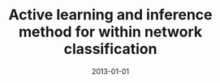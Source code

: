 ---
# Documentation: https://wowchemy.com/docs/managing-content/

title: Active learning and inference method for within network classification
subtitle: ''
summary: ''
authors:
- kajdanowicz
- Radosław W. Michalski
- Katarzyna Musiał
- kazienko
tags: []
categories: []
date: '2013-01-01'
lastmod: 2022-10-07T05:02:14Z
featured: false
draft: false

# Featured image
# To use, add an image named `featured.jpg/png` to your page's folder.
# Focal points: Smart, Center, TopLeft, Top, TopRight, Left, Right, BottomLeft, Bottom, BottomRight.
image:
  caption: ''
  focal_point: ''
  preview_only: false

# Projects (optional).
#   Associate this post with one or more of your projects.
#   Simply enter your project's folder or file name without extension.
#   E.g. `projects = ["internal-project"]` references `content/project/deep-learning/index.md`.
#   Otherwise, set `projects = []`.
projects: []
publishDate: '2022-10-07T05:02:13.869394Z'
publication_types:
- '1'
abstract: ''
publication: '*The 2013 IEEE/ACM International Conference on Advances in Social Networks
  Analysis and Mining, ASONAM 2013, Niagara Falls, Canada, 25-28 August 2013.*'
doi: 10.1145/2492517.2500259
---